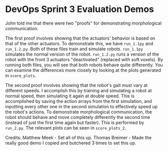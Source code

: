 # DevOps Sprint 3 Evaluation Demos

John told me that there were two "proofs" for demonstrating morphological communication.

The first proof involves showing that the actuators' behavior is based on that of the other actuators.
To demonstrate this, we have `run_1.1py` and `run_1.2.py`.
Both of these files train and simulate robots. `run_1.1py` simulates the normal version of the robot. `run_1.2.py` runs a version of the robot with the front 3 actuators "deactivated" (replaced with soft voxels). By running both files, you will see that both robots behave quite differently. You can examine the differences more closely by looking at the plots generated in `score_plots`.

The second proof involves showing that the robot's gait must vary at different speeds. I accomplish this by training and simulating a robot at normal speed, then simulating it again at double speed. This is accomplished by saving the action arrays from the first simulation, and inputting every other one in the second simulation to effectively speed up the robot's actions. To demonstrate morphological communication, the robot should behave and move completely differently the second time (instead of just the first time again but faster). This is performed by `run_2.py`. The relevant plots can be seen in `score_plots_2`.


Credits:
Matthew Meek - Set all of this up.
Thomas Breimer - Made the really good demo I copied and butchered 3 times to set this up.
